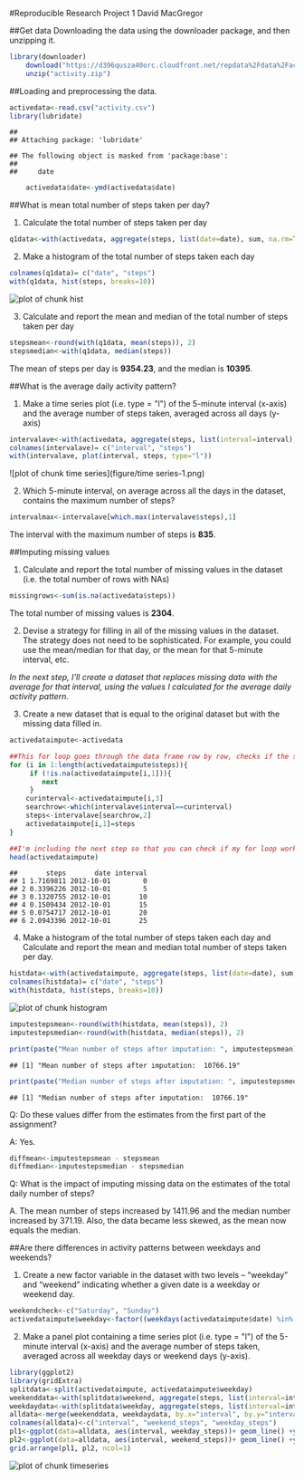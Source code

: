 #Reproducible Research Project 1
David MacGregor

##Get data
Downloading the data using the downloader package, and then unzipping it.


```r
library(downloader)
    download("https://d396qusza40orc.cloudfront.net/repdata%2Fdata%2Factivity.zip", "activity.zip")
    unzip("activity.zip")
```
##Loading and preprocessing the data.


```r
activedata<-read.csv("activity.csv")
library(lubridate)
```

```
## 
## Attaching package: 'lubridate'
```

```
## The following object is masked from 'package:base':
## 
##     date
```

```r
    activedata$date<-ymd(activedata$date)
```
##What is mean total number of steps taken per day?
1. Calculate the total number of steps taken per day

```r
q1data<-with(activedata, aggregate(steps, list(date=date), sum, na.rm=TRUE))
```
2. Make a histogram of the total number of steps taken each day

```r
colnames(q1data)= c("date", "steps")
with(q1data, hist(steps, breaks=10))
```

![plot of chunk hist](figure/hist-1.png)

3. Calculate and report the mean and median of the total number of steps taken per day

```r
stepsmean<-round(with(q1data, mean(steps)), 2)
stepsmedian<-with(q1data, median(steps))
```
The mean of steps per day is **9354.23**, and the median is **10395**.

##What is the average daily activity pattern?
1. Make a time series plot (i.e. type = "l") of the 5-minute interval (x-axis) and the average number of steps taken, averaged across all days (y-axis)


```r
intervalave<-with(activedata, aggregate(steps, list(interval=interval), mean, na.rm=TRUE))
colnames(intervalave)= c("interval", "steps")
with(intervalave, plot(interval, steps, type="l"))
```

![plot of chunk time series](figure/time series-1.png)

2. Which 5-minute interval, on average across all the days in the dataset, contains the maximum number of steps?


```r
intervalmax<-intervalave[which.max(intervalave$steps),1]
```
The interval with the maximum number of steps is **835**.

##Imputing missing values
1. Calculate and report the total number of missing values in the dataset (i.e. the total number of rows with NAs)

```r
missingrows<-sum(is.na(activedata$steps))
```
The total number of missing values is **2304**.

2. Devise a strategy for filling in all of the missing values in the dataset. The strategy does not need to be sophisticated. For example, you could use the mean/median for that day, or the mean for that 5-minute interval, etc.

*In the next step, I'll create a dataset that replaces missing data with the average for that interval, using the values I calculated for the average daily activity pattern.*

3. Create a new dataset that is equal to the original dataset but with the missing data filled in.


```r
activedataimpute<-activedata

##This for loop goes through the data frame row by row, checks if the steps data is missing, and if it is, replaces the missing data with the average for the interval.
for (i in 1:length(activedataimpute$steps)){
     if (!is.na(activedataimpute[i,1])){
        next
     }
    curinterval<-activedataimpute[i,3]
    searchrow<-which(intervalave$interval==curinterval)
    steps<-intervalave[searchrow,2]
    activedataimpute[i,1]=steps
}

##I'm including the next step so that you can check if my for loop works correctly.
head(activedataimpute)
```

```
##       steps       date interval
## 1 1.7169811 2012-10-01        0
## 2 0.3396226 2012-10-01        5
## 3 0.1320755 2012-10-01       10
## 4 0.1509434 2012-10-01       15
## 5 0.0754717 2012-10-01       20
## 6 2.0943396 2012-10-01       25
```
4. Make a histogram of the total number of steps taken each day and Calculate and report the mean and median total number of steps taken per day. 

```r
histdata<-with(activedataimpute, aggregate(steps, list(date=date), sum, na.rm=TRUE))
colnames(histdata)= c("date", "steps")
with(histdata, hist(steps, breaks=10))
```

![plot of chunk histogram](figure/histogram-1.png)

```r
imputestepsmean<-round(with(histdata, mean(steps)), 2)
imputestepsmedian<-round(with(histdata, median(steps)), 2)
```


```r
print(paste("Mean number of steps after imputation: ", imputestepsmean))
```

```
## [1] "Mean number of steps after imputation:  10766.19"
```

```r
print(paste("Median number of steps after imputation: ", imputestepsmedian))
```

```
## [1] "Median number of steps after imputation:  10766.19"
```
Q: Do these values differ from the estimates from the first part of the assignment?

A: Yes.


```r
diffmean<-imputestepsmean - stepsmean
diffmedian<-imputestepsmedian - stepsmedian
```

Q: What is the impact of imputing missing data on the estimates of the total daily number of steps?

A. The mean number of steps increased by 1411.96 and the median number increased by 371.19. Also, the data became less skewed, as the mean now equals the median.

##Are there differences in activity patterns between weekdays and weekends?

1. Create a new factor variable in the dataset with two levels – “weekday” and “weekend” indicating whether a given date is a weekday or weekend day.


```r
weekendcheck<-c("Saturday", "Sunday")
activedataimpute$weekday<-factor((weekdays(activedataimpute$date) %in% weekendcheck), levels=c(FALSE, TRUE), labels=c('weekday', 'weekend'))
```
2. Make a panel plot containing a time series plot (i.e. type = "l") of the 5-minute interval (x-axis) and the average number of steps taken, averaged across all weekday days or weekend days (y-axis).

```r
library(ggplot2)
library(gridExtra)
splitdata<-split(activedataimpute, activedataimpute$weekday)
weekenddata<-with(splitdata$weekend, aggregate(steps, list(interval=interval), mean))
weekdaydata<-with(splitdata$weekday, aggregate(steps, list(interval=interval), mean))
alldata<-merge(weekenddata, weekdaydata, by.x="interval", by.y="interval")
colnames(alldata)<-c("interval", "weekend_steps", "weekday_steps")
pl1<-ggplot(data=alldata, aes(interval, weekday_steps))+ geom_line() +ylim(0,250)
pl2<-ggplot(data=alldata, aes(interval, weekend_steps))+ geom_line() +ylim(0,250)
grid.arrange(pl1, pl2, ncol=1)
```

![plot of chunk timeseries](figure/timeseries-1.png)
